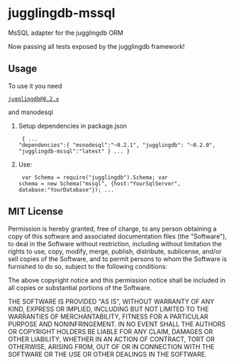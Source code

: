 jugglingdb-mssql
================

MsSQL adapter for the jugglingdb ORM

Now passing all tests exposed by the jugglingdb framework!

Usage
---
To use it you need <pre><code>jugglingdb@0.2.x</code></pre> and msnodesql

1. Setup dependencies in package.json
		<pre><code>
    {
      ...
      "dependencies":{
      	"msnodesql":"~0.2.1",
        "jugglingdb": "~0.2.0",
        "jugglingdb-mssql":"latest"
      }
      ...
    }
  	</code></pre>
2.  Use:
		<pre><code>
    var Schema = require("jugglingdb").Schema;
    var schema = new Schema("mssql", {host:"YourSqlServer", database:"YourDatabase"});
    ...
    </code></pre>

MIT License
---
Permission is hereby granted, free of charge, to any person obtaining a copy
of this software and associated documentation files (the "Software"), to deal
in the Software without restriction, including without limitation the rights
to use, copy, modify, merge, publish, distribute, sublicense, and/or sell
copies of the Software, and to permit persons to whom the Software is
furnished to do so, subject to the following conditions:

The above copyright notice and this permission notice shall be included in
all copies or substantial portions of the Software.

THE SOFTWARE IS PROVIDED "AS IS", WITHOUT WARRANTY OF ANY KIND, EXPRESS OR
IMPLIED, INCLUDING BUT NOT LIMITED TO THE WARRANTIES OF MERCHANTABILITY,
FITNESS FOR A PARTICULAR PURPOSE AND NONINFRINGEMENT. IN NO EVENT SHALL THE
AUTHORS OR COPYRIGHT HOLDERS BE LIABLE FOR ANY CLAIM, DAMAGES OR OTHER
LIABILITY, WHETHER IN AN ACTION OF CONTRACT, TORT OR OTHERWISE, ARISING FROM,
OUT OF OR IN CONNECTION WITH THE SOFTWARE OR THE USE OR OTHER DEALINGS IN
THE SOFTWARE.